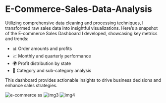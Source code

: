 # E-Commerce-Sales-Data-Analysis
Utilizing comprehensive data cleaning and processing techniques, I transformed raw sales data into insightful visualizations. Here’s a snapshot of the E-commerce Sales Dashboard I developed, showcasing key metrics and trends:

- 📊 Order amounts and profits
- 📈 Monthly and quarterly performance
- 🌍 Profit distribution by state
- 🛒 Category and sub-category analysis

This dashboard provides actionable insights to drive business decisions and enhance sales strategies.

![e-commerce ss](https://github.com/user-attachments/assets/ac75b070-63df-401c-b447-04ab7d231206)
![img3](https://github.com/user-attachments/assets/b69f7c55-2077-49a3-8230-1feb714ae2ee)
![img4](https://github.com/user-attachments/assets/61ab192d-3074-4c34-a5af-80fb890e6083)
